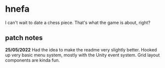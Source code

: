 # hnefa

I can't wait to date a chess piece. That's what the game is about, right?

## patch notes

**25/05/2022**
Had the idea to make the readme very slightly better.
Hooked up very basic menu system, mostly with the Unity event system.
Grid layout components are kinda fun.
